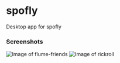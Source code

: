 # spofly
Desktop app for spofly

### Screenshots 

![Image of flume-friends](https://github.com/itsjustaplant/spofly/blob/master/screenshots/flume_resized.png)
![Image of rickroll](https://github.com/itsjustaplant/spofly/blob/master/screenshots/rickastley_resized.png)
